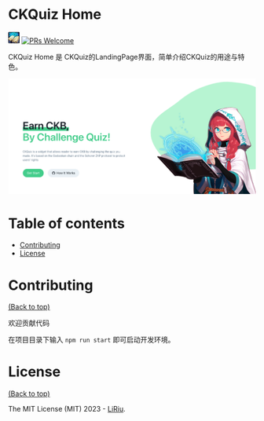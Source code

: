 # CKQuiz Home

[![forthebadge](./public/book.png)](https://ckquiz-home.vercel.app/)
[![PRs Welcome](https://img.shields.io/badge/PRs-welcome-brightgreen.svg?style=shields)](https://github.com/LiRiu/ckquiz-home/pulls)

CKQuiz Home 是 CKQuiz的LandingPage界面，简单介绍CKQuiz的用途与特色。

 ![image](./public/screenshot.png)

# Table of contents

- [Contributing](#contributing)
- [License](#license)

# Contributing

[(Back to top)](#table-of-contents)

欢迎贡献代码

在项目目录下输入 `npm run start` 即可启动开发环境。

# License

[(Back to top)](#table-of-contents)


The MIT License (MIT) 2023 - [LiRiu](https://github.com/liriu/).